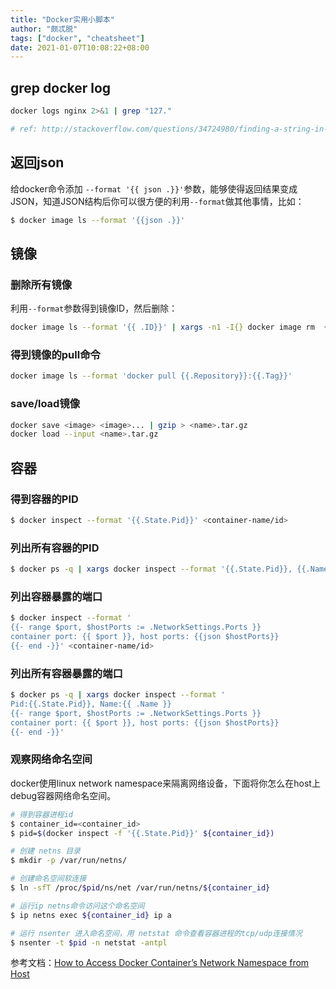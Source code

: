 ```yaml
---
title: "Docker实用小脚本"
author: "颇忒脱"
tags: ["docker", "cheatsheet"]
date: 2021-01-07T10:08:22+08:00
---
```


<!--more-->

## grep docker log

```bash
docker logs nginx 2>&1 | grep "127." 

# ref: http://stackoverflow.com/questions/34724980/finding-a-string-in-docker-logs-of-container
```

## 返回json

给docker命令添加 `--format '{{ json .}}'`参数，能够使得返回结果变成JSON，知道JSON结构后你可以很方便的利用`--format`做其他事情，比如：

```bash
$ docker image ls --format '{{json .}}'
```

## 镜像

### 删除所有镜像

利用`--format`参数得到镜像ID，然后删除：

```bash
docker image ls --format '{{ .ID}}' | xargs -n1 -I{} docker image rm  {}
```

### 得到镜像的pull命令

```bash
docker image ls --format 'docker pull {{.Repository}}:{{.Tag}}'
```

### save/load镜像

```bash
docker save <image> <image>... | gzip > <name>.tar.gz
docker load --input <name>.tar.gz
```

## 容器

### 得到容器的PID

```bash
$ docker inspect --format '{{.State.Pid}}' <container-name/id>
```

### 列出所有容器的PID

```bash
$ docker ps -q | xargs docker inspect --format '{{.State.Pid}}, {{.Name}}'
```

### 列出容器暴露的端口

```bash
$ docker inspect --format '
{{- range $port, $hostPorts := .NetworkSettings.Ports }}
container port: {{ $port }}, host ports: {{json $hostPorts}}
{{- end -}}' <container-name/id>
```

### 列出所有容器暴露的端口

```bash
$ docker ps -q | xargs docker inspect --format '
Pid:{{.State.Pid}}, Name:{{ .Name }}
{{- range $port, $hostPorts := .NetworkSettings.Ports }}
container port: {{ $port }}, host ports: {{json $hostPorts}}
{{- end -}}'
```

### 观察网络命名空间

docker使用linux network namespace来隔离网络设备，下面将你怎么在host上debug容器网络命名空间。

```bash
# 得到容器进程id
$ container_id=<container_id>
$ pid=$(docker inspect -f '{{.State.Pid}}' ${container_id})

# 创建 netns 目录
$ mkdir -p /var/run/netns/

# 创建命名空间软连接
$ ln -sfT /proc/$pid/ns/net /var/run/netns/${container_id}

# 运行ip netns命令访问这个命名空间
$ ip netns exec ${container_id} ip a

# 运行 nsenter 进入命名空间，用 netstat 命令查看容器进程的tcp/udp连接情况
$ nsenter -t $pid -n netstat -antpl
```

参考文档：[How to Access Docker Container’s Network Namespace from Host][1]

[1]: https://www.thegeekdiary.com/how-to-access-docker-containers-network-namespace-from-host/
